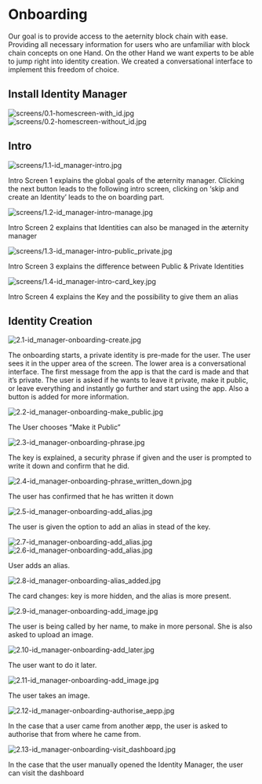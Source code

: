 # Onboarding

Our goal is to provide access to the aeternity block chain with ease. Providing all necessary information for users who are unfamiliar with block chain concepts on one Hand. On the other Hand we want experts to be able to jump right into identity creation.
We created a conversational interface to implement this freedom of choice.


## Install Identity Manager
![screens/0.1-homescreen-with_id.jpg](screens/0.1-homescreen-with_id.jpg)
![screens/0.2-homescreen-without_id.jpg](screens/0.2-homescreen-without_id.jpg)

## Intro
![screens/1.1-id_manager-intro.jpg](screens/1.1-id_manager-intro.jpg)

Intro Screen 1 explains the global goals of the æternity manager. Clicking the next button leads to the following intro screen, clicking on ‘skip and create an Identity’ leads to the on boarding part.



![screens/1.2-id_manager-intro-manage.jpg](screens/1.2-id_manager-intro-manage.jpg)

Intro Screen 2 explains that Identities can also be managed in the æternity manager


![screens/1.3-id_manager-intro-public_private.jpg](screens/1.3-id_manager-intro-public_private.jpg)

Intro Screen 3 explains the difference between Public & Private Identities


![screens/1.4-id_manager-intro-card_key.jpg](screens/1.4-id_manager-intro-card_key.jpg)

Intro Screen 4 explains the Key and the possibility to give them an alias


## Identity Creation
![2.1-id_manager-onboarding-create.jpg](screens/2.1-id_manager-onboarding-create.jpg)

The onboarding starts, a private identity is pre-made for the user. The user sees it in the upper area of the screen. The lower area is a conversational interface. The first message from the app is that the card is made and that it’s private. The user is asked if he wants to leave it private, make it public, or leave everything and instantly go further and start using the app. Also a button is added for more information.

![2.2-id_manager-onboarding-make_public.jpg](screens/2.2-id_manager-onboarding-make_public.jpg)

The User chooses “Make it Public”


![2.3-id_manager-onboarding-phrase.jpg](screens/2.3-id_manager-onboarding-phrase.jpg)

The key is explained, a security phrase if given and the user is prompted to write it down and confirm that he did.


![2.4-id_manager-onboarding-phrase_written_down.jpg](screens/2.4-id_manager-onboarding-phrase_written_down.jpg)

The user has confirmed that he has written it down


![2.5-id_manager-onboarding-add_alias.jpg](screens/2.5-id_manager-onboarding-add_alias.jpg)

The user is given the option to add an alias in stead of the key.


![2.7-id_manager-onboarding-add_alias.jpg](screens/2.7-id_manager-onboarding-add_alias.jpg)
![2.6-id_manager-onboarding-add_alias.jpg](screens/2.6-id_manager-onboarding-add_alias.jpg)

User adds an alias.


![2.8-id_manager-onboarding-alias_added.jpg](screens/2.8-id_manager-onboarding-alias_added.jpg)

The card changes: key is more hidden, and the alias is more present.


![2.9-id_manager-onboarding-add_image.jpg](screens/2.9-id_manager-onboarding-add_image.jpg)

The user is being called by her name, to make in more personal. She is also asked to upload an image.


![2.10-id_manager-onboarding-add_later.jpg](screens/2.10-id_manager-onboarding-add_later.jpg)

The user want to do it later.


![2.11-id_manager-onboarding-add_image.jpg](screens/2.11-id_manager-onboarding-add_image.jpg)

The user takes an image.


![2.12-id_manager-onboarding-authorise_aepp.jpg](screens/2.12-id_manager-onboarding-authorise_aepp.jpg)

In the case that a user came from another æpp, the user is asked to authorise that from where he came from.


![2.13-id_manager-onboarding-visit_dashboard.jpg](screens/2.13-id_manager-onboarding-visit_dashboard.jpg)

In the case that the user manually opened the Identity Manager, the user can visit the dashboard
